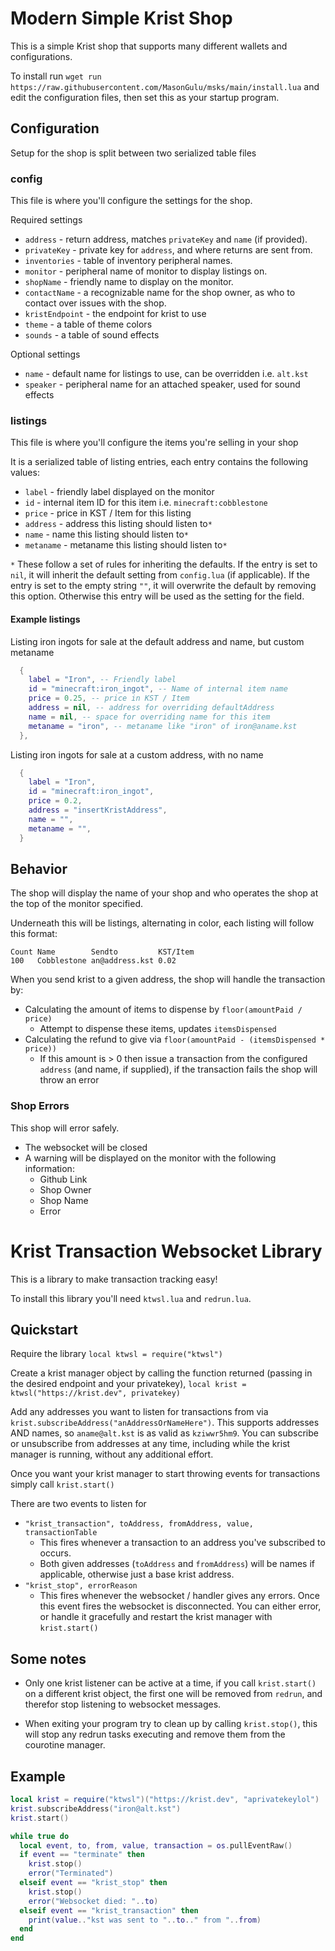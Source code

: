 # Modern Simple Krist Shop

This is a simple Krist shop that supports many different wallets and configurations.

To install run `wget run https://raw.githubusercontent.com/MasonGulu/msks/main/install.lua` and edit the configuration files, then set this as your startup program.

## Configuration

Setup for the shop is split between two serialized table files

### config

This file is where you'll configure the settings for the shop.

Required settings
* `address` - return address, matches `privateKey` and `name` (if provided).
* `privateKey` - private key for `address`, and where returns are sent from.
* `inventories` - table of inventory peripheral names.
* `monitor` - peripheral name of monitor to display listings on.
* `shopName` - friendly name to display on the monitor.
* `contactName` - a recognizable name for the shop owner, as who to contact over issues with the shop.
* `kristEndpoint` - the endpoint for krist to use
* `theme` - a table of theme colors
* `sounds` - a table of sound effects

Optional settings
* `name` - default name for listings to use, can be overridden i.e. `alt.kst`
* `speaker` - peripheral name for an attached speaker, used for sound effects

### listings

This file is where you'll configure the items you're selling in your shop

It is a serialized table of listing entries, each entry contains the following values:

* `label` - friendly label displayed on the monitor
* `id` - internal item ID for this item i.e. `minecraft:cobblestone`
* `price` - price in KST / Item for this listing
* `address` - address this listing should listen to`*`
* `name` - name this listing should listen to`*`
* `metaname` - metaname this listing should listen to`*`

`*` These follow a set of rules for inheriting the defaults. If the entry is set to `nil`, it will inherit the default setting from `config.lua` (if applicable).
If the entry is set to the empty string `""`, it will overwrite the default by removing this option. Otherwise this entry will be used as the setting for the field.

#### Example listings

Listing iron ingots for sale at the default address and name, but custom metaname
```lua
  {
    label = "Iron", -- Friendly label
    id = "minecraft:iron_ingot", -- Name of internal item name
    price = 0.25, -- price in KST / Item
    address = nil, -- address for overriding defaultAddress
    name = nil, -- space for overriding name for this item
    metaname = "iron", -- metaname like "iron" of iron@aname.kst 
  },
```

Listing iron ingots for sale at a custom address, with no name
```lua
  {
    label = "Iron",
    id = "minecraft:iron_ingot",
    price = 0.2,
    address = "insertKristAddress",
    name = "",
    metaname = "",
  }
```

## Behavior

The shop will display the name of your shop and who operates the shop at the top of the monitor specified.

Underneath this will be listings, alternating in color, each listing will follow this format:
```
Count Name        Sendto         KST/Item
100   Cobblestone an@address.kst 0.02
```

When you send krist to a given address, the shop will handle the transaction by:
* Calculating the amount of items to dispense by `floor(amountPaid / price)`
  * Attempt to dispense these items, updates `itemsDispensed`
* Calculating the refund to give via `floor(amountPaid - (itemsDispensed * price))`
  * If this amount is > 0 then issue a transaction from the configured `address` (and name, if supplied), if the transaction fails the shop will throw an error

### Shop Errors
This shop will error safely.
* The websocket will be closed
* A warning will be displayed on the monitor with the following information:
  * Github Link
  * Shop Owner
  * Shop Name
  * Error

# Krist Transaction Websocket Library

This is a library to make transaction tracking easy!

To install this library you'll need `ktwsl.lua` and `redrun.lua`.

## Quickstart

Require the library `local ktwsl = require("ktwsl")`

Create a krist manager object by calling the function returned (passing in the desired endpoint and your privatekey), `local krist = ktwsl("https://krist.dev", privatekey)`

Add any addresses you want to listen for transactions from via `krist.subscribeAddress("anAddressOrNameHere")`. This supports addresses AND names, so `aname@alt.kst` is as valid as `kziwwr5hm9`. You can subscribe or unsubscribe from addresses at any time, including while the krist manager is running, without any additional effort.

Once you want your krist manager to start throwing events for transactions simply call `krist.start()`

There are two events to listen for
* `"krist_transaction", toAddress, fromAddress, value, transactionTable`
  * This fires whenever a transaction to an address you've subscribed to occurs.
  * Both given addresses (`toAddress` and `fromAddress`) will be names if applicable, otherwise just a base krist address.
* `"krist_stop", errorReason`
  * This fires whenever the websocket / handler gives any errors. Once this event fires the websocket is disconnected. You can either error, or handle it gracefully and restart the krist manager with `krist.start()`


## Some notes

* Only one krist listener can be active at a time, if you call `krist.start()` on a different krist object, the first one will be removed from `redrun`, and therefor stop listening to websocket messages.

* When exiting your program try to clean up by calling `krist.stop()`, this will stop any redrun tasks executing and remove them from the courotine manager.

## Example
```lua
local krist = require("ktwsl")("https://krist.dev", "aprivatekeylol")
krist.subscribeAddress("iron@alt.kst")
krist.start()

while true do
  local event, to, from, value, transaction = os.pullEventRaw()
  if event == "terminate" then
    krist.stop()
    error("Terminated")
  elseif event == "krist_stop" then
    krist.stop()
    error("Websocket died: "..to)
  elseif event == "krist_transaction" then
    print(value.."kst was sent to "..to.." from "..from)
  end
end
```